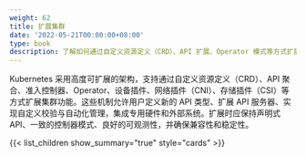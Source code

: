 ```yaml
---
weight: 62
title: 扩展集群
date: '2022-05-21T00:00:00+08:00'
type: book
description: 了解如何通过自定义资源定义（CRD）、API 扩展、Operator 模式等方式扩展 Kubernetes 集群功能，构建符合特定需求的云原生应用平台。
---
```


Kubernetes 采用高度可扩展的架构，支持通过自定义资源定义（CRD）、API 聚合、准入控制器、Operator、设备插件、网络插件（CNI）、存储插件（CSI）等方式扩展集群功能。这些机制允许用户定义新的 API 类型、扩展 API 服务器、实现自定义校验与自动化管理，集成专用硬件和外部系统。扩展时应保持声明式 API、一致的控制器模式、良好的可观测性，并确保兼容性和稳定性。

{{< list_children show_summary="true" style="cards" >}}

